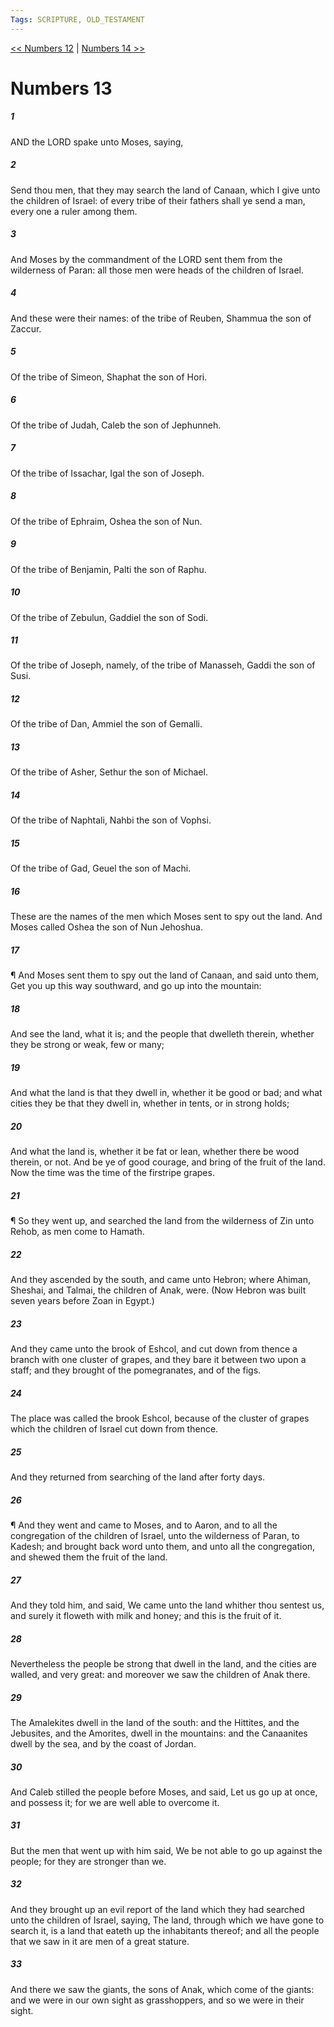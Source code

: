 ```yaml
---
Tags: SCRIPTURE, OLD_TESTAMENT
---
```


[<< Numbers 12](OLD_TESTAMENT/04_Numbers/Numbers_12.md) | [Numbers 14 >>](OLD_TESTAMENT/04_Numbers/Numbers_14.md)

# Numbers 13

##### 1

AND the LORD spake unto Moses, saying,

##### 2

Send thou men, that they may search the land of Canaan, which I give unto the children of Israel: of every tribe of their fathers shall ye send a man, every one a ruler among them.

##### 3

And Moses by the commandment of the LORD sent them from the wilderness of Paran: all those men were heads of the children of Israel.

##### 4

And these were their names: of the tribe of Reuben, Shammua the son of Zaccur.

##### 5

Of the tribe of Simeon, Shaphat the son of Hori.

##### 6

Of the tribe of Judah, Caleb the son of Jephunneh.

##### 7

Of the tribe of Issachar, Igal the son of Joseph.

##### 8

Of the tribe of Ephraim, Oshea the son of Nun.

##### 9

Of the tribe of Benjamin, Palti the son of Raphu.

##### 10

Of the tribe of Zebulun, Gaddiel the son of Sodi.

##### 11

Of the tribe of Joseph, namely, of the tribe of Manasseh, Gaddi the son of Susi.

##### 12

Of the tribe of Dan, Ammiel the son of Gemalli.

##### 13

Of the tribe of Asher, Sethur the son of Michael.

##### 14

Of the tribe of Naphtali, Nahbi the son of Vophsi.

##### 15

Of the tribe of Gad, Geuel the son of Machi.

##### 16

These are the names of the men which Moses sent to spy out the land. And Moses called Oshea the son of Nun Jehoshua.

##### 17

¶ And Moses sent them to spy out the land of Canaan, and said unto them, Get you up this way southward, and go up into the mountain:

##### 18

And see the land, what it is; and the people that dwelleth therein, whether they be strong or weak, few or many;

##### 19

And what the land is that they dwell in, whether it be good or bad; and what cities they be that they dwell in, whether in tents, or in strong holds;

##### 20

And what the land is, whether it be fat or lean, whether there be wood therein, or not. And be ye of good courage, and bring of the fruit of the land. Now the time was the time of the firstripe grapes.

##### 21

¶ So they went up, and searched the land from the wilderness of Zin unto Rehob, as men come to Hamath.

##### 22

And they ascended by the south, and came unto Hebron; where Ahiman, Sheshai, and Talmai, the children of Anak, were. (Now Hebron was built seven years before Zoan in Egypt.)

##### 23

And they came unto the brook of Eshcol, and cut down from thence a branch with one cluster of grapes, and they bare it between two upon a staff; and they brought of the pomegranates, and of the figs.

##### 24

The place was called the brook Eshcol, because of the cluster of grapes which the children of Israel cut down from thence.

##### 25

And they returned from searching of the land after forty days.

##### 26

¶ And they went and came to Moses, and to Aaron, and to all the congregation of the children of Israel, unto the wilderness of Paran, to Kadesh; and brought back word unto them, and unto all the congregation, and shewed them the fruit of the land.

##### 27

And they told him, and said, We came unto the land whither thou sentest us, and surely it floweth with milk and honey; and this is the fruit of it.

##### 28

Nevertheless the people be strong that dwell in the land, and the cities are walled, and very great: and moreover we saw the children of Anak there.

##### 29

The Amalekites dwell in the land of the south: and the Hittites, and the Jebusites, and the Amorites, dwell in the mountains: and the Canaanites dwell by the sea, and by the coast of Jordan.

##### 30

And Caleb stilled the people before Moses, and said, Let us go up at once, and possess it; for we are well able to overcome it.

##### 31

But the men that went up with him said, We be not able to go up against the people; for they are stronger than we.

##### 32

And they brought up an evil report of the land which they had searched unto the children of Israel, saying, The land, through which we have gone to search it, is a land that eateth up the inhabitants thereof; and all the people that we saw in it are men of a great stature.

##### 33

And there we saw the giants, the sons of Anak, which come of the giants: and we were in our own sight as grasshoppers, and so we were in their sight.
